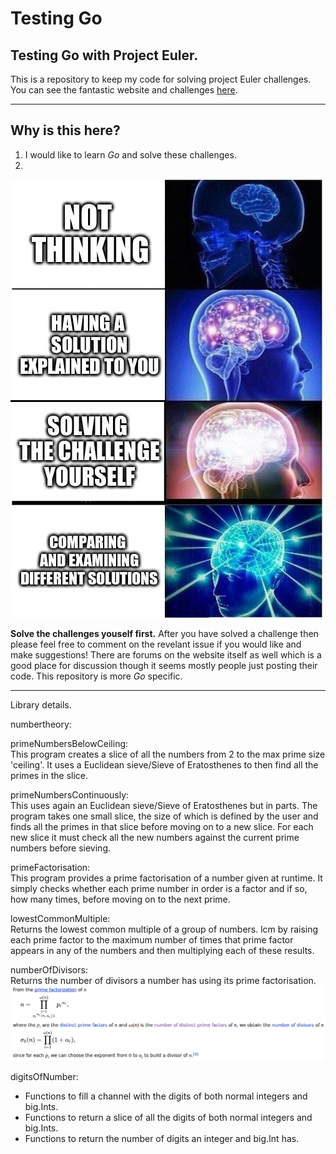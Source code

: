 # Testing Go

## Testing Go with Project Euler.  
This is a repository to keep my code for solving project Euler challenges. You can see the fantastic website and challenges [here](https://projecteuler.net/ "Project Euler").

---

## Why is this here?  
1. I would like to learn _Go_ and solve these challenges.
2.
![Because sharing (after solving for yourself) is caring.](images/reason2.jpg)

**Solve the challenges youself first.** After you have solved a challenge then please feel free to comment on the revelant issue if you would like and make suggestions! There are forums on the website itself as well which is a good place for discussion though it seems mostly people just posting their code. This repository is more _Go_ specific. 

---

Library details.

numbertheory:

primeNumbersBelowCeiling:  
This program creates a slice of all the numbers from 2 to the max prime size 'ceiling'. It uses a Euclidean sieve/Sieve of Eratosthenes to then find all the primes in the slice.

primeNumbersContinuously:  
This uses again an Euclidean sieve/Sieve of Eratosthenes but in parts. The program takes one small slice, the size of which is defined by the user and finds all the primes in that slice before moving on to a new slice. For each new slice it must check all the new numbers against the current prime numbers before sieving.

primeFactorisation:  
This program provides a prime factorisation of a number given at runtime. It simply checks whether each prime number in order is a factor and if so, how many times, before moving on to the next prime.

lowestCommonMultiple:  
Returns the lowest common multiple of a group of numbers. lcm by raising each prime factor to the maximum number of times that prime factor appears in any of the numbers and then multiplying each of these results.

numberOfDivisors:  
Returns the number of divisors a number has using its prime factorisation.  
![Insert explantion here (You can't see the picture)](images/numberOfDivisors.png)

digitsOfNumber:
 - Functions to fill a channel with the digits of both normal integers and big.Ints. 
 - Functions to return a slice of all the digits of both normal integers and big.Ints.
 - Functions to return the number of digits an integer and big.Int has.
